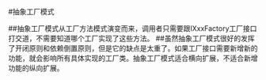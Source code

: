 #抽象工厂模式

##抽象工厂模式从工厂方法模式演变而来，调用者只需要跟IXxxFactory工厂接口打交道，不需要知道哪个工厂实现了这些方法。
##虽然抽象工厂模式很好的发挥了开闭原则和依赖倒置原则，但是它的缺点是太重了。如果工厂接口需要新增新的功能，就会影响所有具体实现的工厂类。抽象工厂模式适合横向扩展，不适合新增功能的纵向扩展。